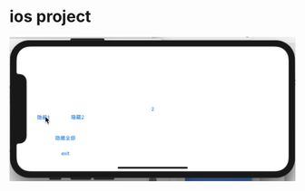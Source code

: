 # ios project
![img](https://github.com/JackieAndHellen/ios_project/blob/master/gif/Kapture%202018-09-02%20at%2023.41.37.gif?raw=true)
